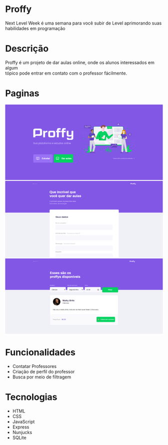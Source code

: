 # Proffy
Next Level Week é uma semana para você subir de Level aprimorando suas habilidades em programação 

# Descrição
Proffy é um projeto de dar aulas online, onde os alunos interessados em algum <br> tópico pode entrar em contato com o professor fácilmente.

# Paginas

<img src="https://github.com/CauaS1/Proffy-nlw2/blob/master/screenshots/initial.PNG" />
<img src="https://github.com/CauaS1/Proffy-nlw2/blob/master/screenshots/giveclasses.PNG" />
<img src="https://github.com/CauaS1/Proffy-nlw2/blob/master/screenshots/study.PNG" />

# Funcionalidades

<ul>
  <li>Contatar Professores</li>
  <li>Criação de perfil do professor</li>
  <li>Busca por meio de filtragem </li>
</ul>

# Tecnologias

<ul>
  <li>HTML</li>
  <li>CSS</li>
  <li>JavaScript</li>
  <li>Express</li>
  <li>Nunjucks</li>
  <li>SQLite</li>
</ul>

